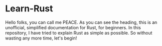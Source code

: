 # Learn-Rust
Hello folks, you can call me PEACE. As you can see the heading, this is an unofficial, simplified documentation for Rust, for beginners. In this repository, I have tried to explain Rust as simple as possible. So without wasting any more time, let's begin!
